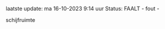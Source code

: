 laatste update: 
ma 16-10-2023  9:14   uur 
Status: FAALT - fout - 
<div class="service R">schijfruimte</div>